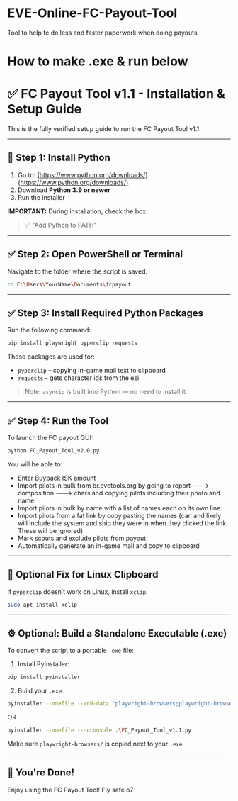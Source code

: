 # EVE-Online-FC-Payout-Tool
Tool to help fc do less and faster paperwork when doing payouts


# How to make .exe & run below



# ✅ FC Payout Tool v1.1 - Installation & Setup Guide

This is the fully verified setup guide to run the FC Payout Tool v1.1.

---

## 🚀 Step 1: Install Python

1. Go to: [https://www.python.org/downloads/](https://www.python.org/downloads/)
2. Download **Python 3.9 or newer**
3. Run the installer

**IMPORTANT:** During installation, check the box:
> ✅ "Add Python to PATH"

---

## ✅ Step 2: Open PowerShell or Terminal

Navigate to the folder where the script is saved:

```bash
cd C:\Users\YourName\Documents\fcpayout
```

---

## ✅ Step 3: Install Required Python Packages

Run the following command:

```bash
pip install playwright pyperclip requests
```

These packages are used for:
- `pyperclip` – copying in-game mail text to clipboard
- `requests` - gets character ids from the esi

> Note: `asyncio` is built into Python — no need to install it.

---

## ✅ Step 4: Run the Tool

To launch the FC payout GUI:

```bash
python FC_Payout_Tool_v2.0.py
```

You will be able to:
- Enter Buyback ISK amount
- Import pilots in bulk from br.evetools.org by going to report ---> composition ---> chars and copying pilots including their photo and name.
- Import pilots in bulk by name with a list of names each on its own line.
- Import pilots from a fat link by copy pasting the names (can and likely will include the system and ship they were in when they clicked the link. These will be ignored)
- Mark scouts and exclude pilots from payout
- Automatically generate an in-game mail and copy to clipboard

---

## 🧠 Optional Fix for Linux Clipboard

If `pyperclip` doesn’t work on Linux, install `xclip`:

```bash
sudo apt install xclip
```

---

## ⚙️ Optional: Build a Standalone Executable (.exe)

To convert the script to a portable `.exe` file:

1. Install PyInstaller:

```bash
pip install pyinstaller
```

2. Build your `.exe`:

```bash
pyinstaller --onefile --add-data "playwright-browsers;playwright-browsers" FC_Payout_Tool_v1.1.py
```
OR

```bash
pyinstaller --onefile --noconsole .\FC_Payout_Tool_v1.1.py
```

Make sure `playwright-browsers/` is copied next to your `.exe`.

---

## 🎉 You're Done!

Enjoy using the FC Payout Tool! Fly safe o7


